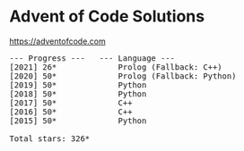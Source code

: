 # Advent of Code Solutions

https://adventofcode.com

<pre>
--- Progress ---   --- Language ---
[2021] 26*             Prolog (Fallback: C++)
[2020] 50*             Prolog (Fallback: Python)
[2019] 50*             Python
[2018] 50*             Python
[2017] 50*             C++
[2016] 50*             C++
[2015] 50*             Python

Total stars: 326*
</pre>
